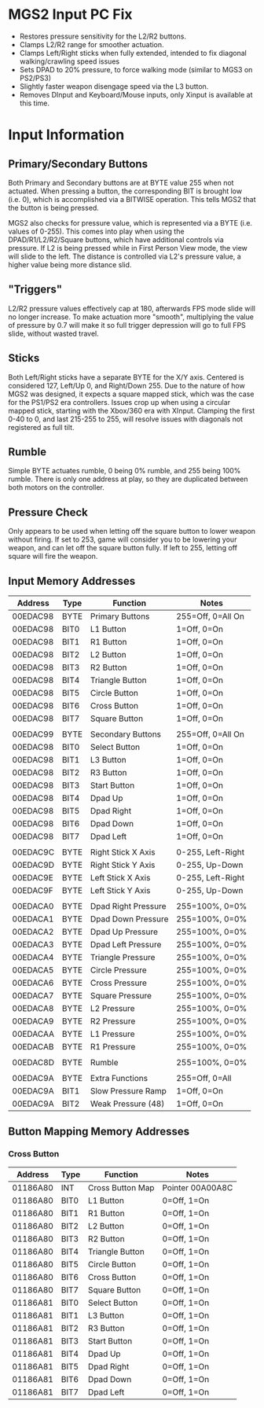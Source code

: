 # MGS2 Input PC Fix
 
* Restores pressure sensitivity for the L2/R2 buttons.
* Clamps L2/R2 range for smoother actuation.
* Clamps Left/Right sticks when fully extended, intended to fix diagonal walking/crawling speed issues
* Sets DPAD to 20% pressure, to force walking mode (similar to MGS3 on PS2/PS3)
* Slightly faster weapon disengage speed via the L3 button.
* Removes DInput and Keyboard/Mouse inputs, only Xinput is available at this time.

# Input Information

## Primary/Secondary Buttons

Both Primary and Secondary buttons are at BYTE value 255 when not actuated. When pressing a button, the corresponding BIT is brought low (i.e. 0), which is accomplished via a BITWISE operation. This tells MGS2 that the button is being pressed.

MGS2 also checks for pressure value, which is represented via a BYTE (i.e. values of 0-255). This comes into play when using the DPAD/R1/L2/R2/Square buttons, which have additional controls via pressure. If L2 is being pressed while in First Person View mode, the view will slide to the left. The distance is controlled via L2's pressure value, a higher value being more distance slid.

## "Triggers"

L2/R2 pressure values effectively cap at 180, afterwards FPS mode slide will no longer increase. To make actuation more "smooth", multiplying the value of pressure by 0.7 will make it so full trigger depression will go to full FPS slide, without wasted travel.

## Sticks

Both Left/Right sticks have a separate BYTE for the X/Y axis. Centered is considered 127, Left/Up 0, and Right/Down 255. Due to the nature of how MGS2 was designed, it expects a square mapped stick, which was the case for the PS1/PS2 era controllers. Issues crop up when using a circular mapped stick, starting with the Xbox/360 era with XInput. Clamping the first 0-40 to 0, and last 215-255 to 255, will resolve issues with diagonals not registered as full tilt.

## Rumble

Simple BYTE actuates rumble, 0 being 0% rumble, and 255 being 100% rumble. There is only one address at play, so they are duplicated between both motors on the controller.

## Pressure Check

Only appears to be used when letting off the square button to lower weapon without firing. If set to 253, game will consider you to be lowering your weapon, and can let off the square button fully. If left to 255, letting off square will fire the weapon.

## Input Memory Addresses

| Address  | Type | Function            | Notes             |
| -------- | ---- | ------------------- | ----------------- |
| 00EDAC98 | BYTE | Primary Buttons     | 255=Off, 0=All On |
| 00EDAC98 | BIT0 | L1 Button           | 1=Off, 0=On       |
| 00EDAC98 | BIT1 | R1 Button           | 1=Off, 0=On       |
| 00EDAC98 | BIT2 | L2 Button           | 1=Off, 0=On       |
| 00EDAC98 | BIT3 | R2 Button           | 1=Off, 0=On       |
| 00EDAC98 | BIT4 | Triangle Button     | 1=Off, 0=On       |
| 00EDAC98 | BIT5 | Circle Button       | 1=Off, 0=On       |
| 00EDAC98 | BIT6 | Cross Button        | 1=Off, 0=On       |
| 00EDAC98 | BIT7 | Square Button       | 1=Off, 0=On       |
|          |      |                     |                   |
| 00EDAC99 | BYTE | Secondary Buttons   | 255=Off, 0=All On |
| 00EDAC98 | BIT0 | Select Button       | 1=Off, 0=On       |
| 00EDAC98 | BIT1 | L3 Button           | 1=Off, 0=On       |
| 00EDAC98 | BIT2 | R3 Button           | 1=Off, 0=On       |
| 00EDAC98 | BIT3 | Start Button        | 1=Off, 0=On       |
| 00EDAC98 | BIT4 | Dpad Up             | 1=Off, 0=On       |
| 00EDAC98 | BIT5 | Dpad Right          | 1=Off, 0=On       |
| 00EDAC98 | BIT6 | Dpad Down           | 1=Off, 0=On       |
| 00EDAC98 | BIT7 | Dpad Left           | 1=Off, 0=On       |
|          |      |                     |                   |
| 00EDAC9C | BYTE | Right Stick X Axis  | 0-255, Left-Right |
| 00EDAC9D | BYTE | Right Stick Y Axis  | 0-255, Up-Down    |
| 00EDAC9E | BYTE | Left Stick X Axis   | 0-255, Left-Right |
| 00EDAC9F | BYTE | Left Stick Y Axis   | 0-255, Up-Down    |
|          |      |                     |                   |
| 00EDACA0 | BYTE | Dpad Right Pressure | 255=100%, 0=0%    |
| 00EDACA1 | BYTE | Dpad Down Pressure  | 255=100%, 0=0%    |
| 00EDACA2 | BYTE | Dpad Up Pressure    | 255=100%, 0=0%    |
| 00EDACA3 | BYTE | Dpad Left Pressure  | 255=100%, 0=0%    |
| 00EDACA4 | BYTE | Triangle Pressure   | 255=100%, 0=0%    |
| 00EDACA5 | BYTE | Circle Pressure     | 255=100%, 0=0%    |
| 00EDACA6 | BYTE | Cross Pressure      | 255=100%, 0=0%    |
| 00EDACA7 | BYTE | Square Pressure     | 255=100%, 0=0%    |
| 00EDACA8 | BYTE | L2 Pressure         | 255=100%, 0=0%    |
| 00EDACA9 | BYTE | R2 Pressure         | 255=100%, 0=0%    |
| 00EDACAA | BYTE | L1 Pressure         | 255=100%, 0=0%    |
| 00EDACAB | BYTE | R1 Pressure         | 255=100%, 0=0%    |
|          |      |                     |                   |
| 00EDAC8D | BYTE | Rumble              | 255=100%, 0=0%    |
|          |      |                     |                   |
| 00EDAC9A | BYTE | Extra Functions     | 255=Off, 0=All    |
| 00EDAC9A | BIT1 | Slow Pressure Ramp  | 1=Off, 0=On       |
| 00EDAC9A | BIT2 | Weak Pressure (48)  | 1=Off, 0=On       |

## Button Mapping Memory Addresses
### Cross Button

| Address  | Type | Function            | Notes             |
| -------- | ---- | ------------------- | ----------------- |
| 01186A80 | INT  | Cross Button Map    | Pointer 00A00A8C  |
| 01186A80 | BIT0 | L1 Button           | 0=Off, 1=On       |
| 01186A80 | BIT1 | R1 Button           | 0=Off, 1=On       |
| 01186A80 | BIT2 | L2 Button           | 0=Off, 1=On       |
| 01186A80 | BIT3 | R2 Button           | 0=Off, 1=On       |
| 01186A80 | BIT4 | Triangle Button     | 0=Off, 1=On       |
| 01186A80 | BIT5 | Circle Button       | 0=Off, 1=On       |
| 01186A80 | BIT6 | Cross Button        | 0=Off, 1=On       |
| 01186A80 | BIT7 | Square Button       | 0=Off, 1=On       |
| 01186A81 | BIT0 | Select Button       | 0=Off, 1=On       |
| 01186A81 | BIT1 | L3 Button           | 0=Off, 1=On       |
| 01186A81 | BIT2 | R3 Button           | 0=Off, 1=On       |
| 01186A81 | BIT3 | Start Button        | 0=Off, 1=On       |
| 01186A81 | BIT4 | Dpad Up             | 0=Off, 1=On       |
| 01186A81 | BIT5 | Dpad Right          | 0=Off, 1=On       |
| 01186A81 | BIT6 | Dpad Down           | 0=Off, 1=On       |
| 01186A81 | BIT7 | Dpad Left           | 0=Off, 1=On       |
